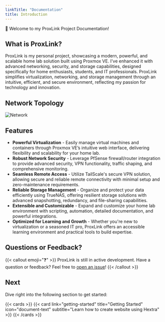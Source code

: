 ```yaml
---
linkTitle: "Documentation"
title: Introduction
---
```


👋 Welcome to my ProxLink Project Documentation!

<!--more-->

## What is ProxLink?

ProxLink is my personal project, showcasing a modern, powerful, and scalable home lab solution built using Proxmox VE. I've enhanced it with advanced networking, security, and storage capabilities, designed specifically for home enthusiasts, students, and IT professionals. ProxLink simplifies virtualization, networking, and storage management through an intuitive, efficient, and secure environment, reflecting my passion for technology and innovation.

## Network Topology
![Network](/images/ProxLink.png)

## Features

- **Powerful Virtualization** - Easily manage virtual machines and containers through Proxmox VE’s intuitive web interface, delivering flexibility and scalability for your home lab.
- **Robust Network Security** - Leverage PfSense firewall/router integration to provide advanced security, VPN functionality, traffic shaping, and comprehensive monitoring.
- **Seamless Remote Access** - Utilize TailScale's secure VPN solution, allowing secure and reliable remote connectivity with minimal setup and zero-maintenance requirements.
- **Reliable Storage Management** - Organize and protect your data efficiently using TrueNAS, offering resilient storage solutions with advanced snapshotting, redundancy, and file-sharing capabilities.
- **Extensible and Customizable** - Expand and customize your home lab environment with scripting, automation, detailed documentation, and powerful integrations.
- **Optimized for Learning and Growth** - Whether you're new to virtualization or a seasoned IT pro, ProxLink offers an accessible learning environment and practical tools to build expertise.

## Questions or Feedback?

{{< callout emoji="❓" >}}
  ProxLink is still in active development.
  Have a question or feedback? Feel free to [open an issue](https://github.com/heydc7/proxlink)!
{{< /callout >}}

## Next

Dive right into the following section to get started:

{{< cards >}}
  {{< card link="getting-started" title="Getting Started" icon="document-text" subtitle="Learn how to create website using Hextra" >}}
{{< /cards >}}

[hugo]: https://gohugo.io/
[flex-search]: https://github.com/nextapps-de/flexsearch
[tailwind-css]: https://tailwindcss.com/